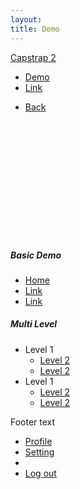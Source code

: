 ```yaml
---
layout:
title: Demo
---
```


<html lang="en">
<head>
  <meta charset="UTF-8">
  <title>Document</title>
  <link rel="stylesheet" href="{{ site.baseurl }}/css/primer.css">
</head>
<body class="has-navpanel-fixed has-navbar-fixed navbar-is-top">

<nav class="navbar navbar-inverse main-nav navbar-fixed-top bg-primary">
  <a href="#" class="navbar-navpanel hide-navpanel-btn"><i class="glyphicon glyphicon-menu-hamburger"></i><span></span></a>
  <div class="navbar-header"><a href="#" class="navbar-brand">  Capstrap 2</a></div>
  <div class="container-fluid">
    <div class="collapse navbar-collapse">
      <ul class="nav navbar-nav">
        <li class="active"><a href="#">Demo</a></li>
        <li><a href="#">Link</a></li>
      </ul>
      <ul class="nav navbar-nav navbar-right">
        <li><a href="#">Back</a></li>
      </ul>
    </div>
  </div>
</nav>

<nav class="navpanel navpanel-fixed-left">
  <div class="navpanel-container navpanel-flex navpanel-inverse">
      <header style="background: url('/images/header.jpg'); height: 150px;background-size: cover" class="navpanel-header navpanel-text"></header>
      <div class="navpanel-body">
        <h5 class="navpanel-title"><span class="navpanel-text">Basic Demo</span></h5>
        <ul class="nav navpanel-nav has-icon">
          <li class="active">
            <a href="#"><i class="navpanel-icon glyphicon glyphicon-home"></i>
            <span class="navpanel-text">Home</span>
            </a>
          </li>
          <li>
            <a href="#"><i class="navpanel-icon glyphicon glyphicon-link"></i>
            <span class="navpanel-text">Link</span>
            </a>
          </li>
          <li>
            <a href="#"><i class="navpanel-icon glyphicon glyphicon-link"></i>
            <span class="navpanel-text">Link</span>
            </a>
          </li>
        </ul>
        <h5 class="navpanel-title"><span class="navpanel-text">Multi Level</span></h5>
        <ul class="nav navpanel-nav has-icon">
          <li class="">
            <a><i class="navpanel-icon glyphicon glyphicon-plus"></i>
            <span class="navpanel-text">Level 1</span></a>
            <ul class="nav">
              <li><a href="#">
              <i class="navpanel-icon glyphicon glyphicon-calendar"></i>
              <span class="navpanel-text">Level 2</span></a></li>
              <li><a href="#">
              <i class="navpanel-icon glyphicon glyphicon-calendar"></i>
              <span class="navpanel-text">Level 2</span></a></li>
            </ul>
          </li>
          <li class="">
            <a ><i class="navpanel-icon glyphicon glyphicon-plus"></i>
            <span class="navpanel-text">Level 1</span></a>
            <ul class="nav">
              <li><a href="#">
              <i class="navpanel-icon glyphicon glyphicon-calendar"></i>
              <span class="navpanel-text">Level 2</span></a></li>
              <li><a href="#">
              <i class="navpanel-icon glyphicon glyphicon-calendar"></i>
              <span class="navpanel-text">Level 2</span></a></li>
            </ul>
          </li>
        </ul>
      </div>
      <footer class="navpanel-footer">
          <div class="text-muted clearfix text-right">
              <span class="navpanel-text pull-left">Footer text</span>
              <div class="dropdown dropup inline-block">
                  <a href="#" data-toggle="dropdown" class="dropdown-toggle"><i class="navpanel-icon glyphicon glyphicon-th-large"></i></a>
                  <ul class="dropdown-menu">
                      <li><a href="#">Profile</a></li>
                      <li><a href="#">Setting</a></li>
                      <li class="divider"></li>
                      <li><a href="#">Log out</a></li>
                  </ul>
              </div>
          </div>
      </footer>
  </div>
</nav>
</body>
</html>


